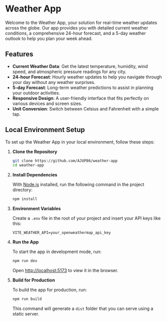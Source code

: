 # Weather App

Welcome to the Weather App, your solution for real-time weather updates across the globe. Our app provides you with detailed current weather conditions, a comprehensive 24-hour forecast, and a 5-day weather outlook to help you plan your week ahead.

## Features

- **Current Weather Data**: Get the latest temperature, humidity, wind speed, and atmospheric pressure readings for any city.
- **24-hour Forecast**: Hourly weather updates to help you navigate through your day without any weather surprises.
- **5-day Forecast**: Long-term weather predictions to assist in planning your outdoor activities.
- **Responsive Design**: A user-friendly interface that fits perfectly on various devices and screen sizes.
- **Unit Conversion**: Switch between Celsius and Fahrenheit with a simple tap.

## Local Environment Setup

To set up the Weather App in your local environment, follow these steps:

1. **Clone the Repository**

   ```sh
   git clone https://github.com/AJUP86/weather-app
   cd weather-app
   ```

2. **Install Dependencies**

   With [Node.js](https://nodejs.org/) installed, run the following command in the project directory:

   ```sh
   npm install
   ```

3. **Environment Variables**

   Create a `.env` file in the root of your project and insert your API keys like this:

   ```
   VITE_WEATHER_API=your_openweathermap_api_key
   ```

4. **Run the App**

   To start the app in development mode, run:

   ```sh
   npm run dev
   ```

   Open [http://localhost:5173](http://localhost:5173) to view it in the browser.

5. **Build for Production**

   To build the app for production, run:

   ```sh
   npm run build
   ```

   This command will generate a `dist` folder that you can serve using a static server.

